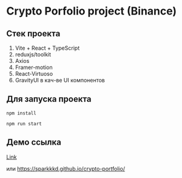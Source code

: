# Crypto Porfolio project (Binance)  
  
## Стек проекта  
  
1. Vite + React + TypeScript  
2. reduxjs/toolkit  
3. Axios  
4. Framer-motion  
5. React-Virtuoso    
6. GravityUI в кач-ве UI компонентов  
  
## Для запуска проекта  
```
npm install  
  
npm run start  
```
  
## Демо ссылка  
[Link](https://sparkkkd.github.io/crypto-portfolio/)  
  
или https://sparkkkd.github.io/crypto-portfolio/